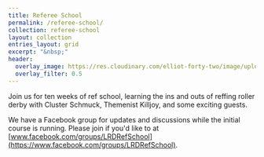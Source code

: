 ```yaml
---
title: Referee School
permalink: /referee-school/
collection: referee-school
layout: collection
entries_layout: grid
excerpt: "&nbsp;"
header:
  overlay_image: https://res.cloudinary.com/elliot-forty-two/image/upload/f_auto,q_auto,c_scale,w_1280/v1589199104/P4160801_t1qyon.jpg
  overlay_filter: 0.5
---
```

Join us for ten weeks of ref school, learning the ins and outs of reffing roller derby with Cluster Schmuck, Themenist Killjoy, and some exciting guests.

We have a Facebook group for updates and discussions while the initial course is running. Please join if you'd like to at [www.facebook.com/groups/LRDRefSchool](https://www.facebook.com/groups/LRDRefSchool).

